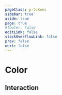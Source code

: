 ```yaml
---
pageClass: p-tokens
sidebar: true
aside: true
page: true
#footer: false
editLink: false
stackOverflowLink: false
prev: false
next: false
---
```


<script setup lang="ts">
import TokenSwatch from '../components/tokens/TokenSwatch.vue'
import TokenCopy from '../components/tokens/TokenCopy.vue'
import TokenPreview from '../components/tokens/TokenPreview.vue'
</script>

# Color

## Interaction

<ul>
<TokenPreview>
  <template #tokenName>
    <TokenCopy buttonText="color.interaction.primary.default"/>
  </template>
  <template #lightToken>
    <TokenSwatch colorValue="#0870ff" token="color/brand/500"></TokenSwatch>
  </template>
  <template #darkToken>
    <TokenSwatch colorValue="#0870ff" token="color/brand/500" mode="dark"></TokenSwatch>
  </template>
</TokenPreview>
</ul>

<div class="test"></div>

<style scoped>
.test {
  width: 200px;
  height: 100px;
  background-color: var(--color-interaction-primary-default);
}
</style>